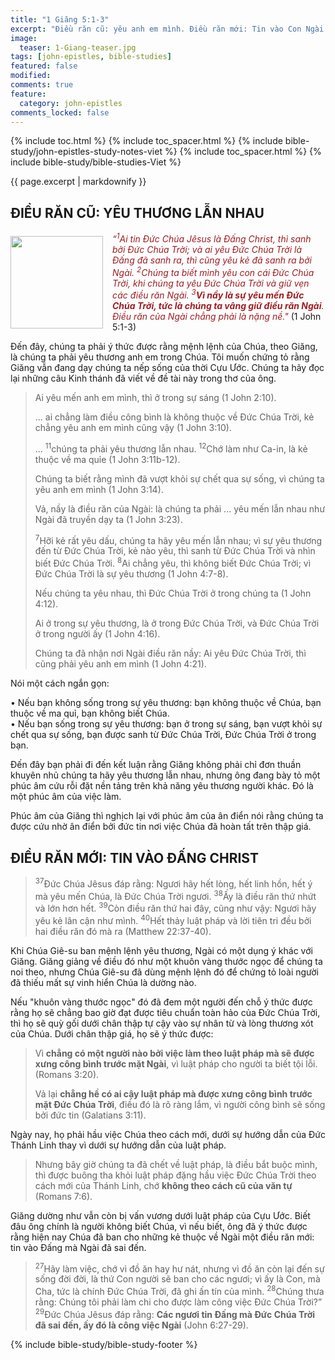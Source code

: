 ```yaml
---
title: "1 Giăng 5:1-3"
excerpt: "Điều răn cũ: yêu anh em mình. Điều răn mới: Tin vào Con Ngài."
image:
  teaser: 1-Giang-teaser.jpg
tags: [john-epistles, bible-studies]
featured: false
modified:
comments: true
feature:
  category: john-epistles
comments_locked: false
---
```


{% include toc.html %}
{% include toc_spacer.html %}
{% include bible-study/john-epistles-study-notes-viet %}
{% include toc_spacer.html %}
{% include bible-study/bible-studies-Viet %}

{{ page.excerpt | markdownify }}

## ĐIỀU RĂN CŨ: YÊU THƯƠNG LẪN NHAU

<div>
<p>
<img alt src="http://vacsf.org/assets/images/1-Giang-teaser.jpg" style="border: 0px none; margin: 7px 15px 0px 0px; max-width: 100%; height: 148px; padding: 0px; float: left;">
<i><span style="color: rgb(159, 29, 33);">
    “<sup>1</sup>Ai tin Ðức Chúa Jêsus là Ðấng Christ, thì sanh bởi Ðức Chúa Trời; và ai yêu Ðức Chúa Trời là Ðấng đã sanh ra, thì cũng yêu kẻ đã sanh ra bởi Ngài. <sup>2</sup>Chúng ta biết mình yêu con cái Ðức Chúa Trời, khi chúng ta yêu Ðức Chúa Trời và giữ vẹn các điều răn Ngài. <sup>3</sup><strong>Vì nầy là sự yêu mến Ðức Chúa Trời, tức là chúng ta vâng giữ điều răn Ngài</strong>. Ðiều răn của Ngài chẳng phải là nặng nề."</span></i> (1 John 5:1-3)
</p>
</div>

Đến đây, chúng ta phải ý thức được rằng mệnh lệnh của Chúa, theo Giăng, là chúng ta phải yêu thương anh em trong Chúa. Tôi muốn chứng tỏ rằng Giăng vẫn đang dạy chúng ta nếp sống của thời Cựu Ước. Chúng ta hãy đọc lại những câu Kinh thánh đã viết về đề tài này trong thơ của ông.

> Ai yêu mến anh em mình, thì ở trong sự sáng (1 John 2:10).
>
> ... ai chẳng làm điều công bình là không thuộc về Ðức Chúa Trời, kẻ chẳng yêu anh em mình cũng vậy (1 John 3:10).
>
> ... <sup>11</sup>chúng ta phải yêu thương lẫn nhau. <sup>12</sup>Chớ làm như Ca-in, là kẻ thuộc về ma quỉe (1 John 3:11b-12).
>
> Chúng ta biết rằng mình đã vượt khỏi sự chết qua sự sống, vì chúng ta yêu anh em mình (1 John 3:14).
>
> Vả, nầy là điều răn của Ngài: là chúng ta phải ... yêu mến lẫn nhau như Ngài đã truyền dạy ta (1 John 3:23).
>
> <sup>7</sup>Hỡi kẻ rất yêu dấu, chúng ta hãy yêu mến lẫn nhau; vì sự yêu thương đến từ Ðức Chúa Trời, kẻ nào yêu, thì sanh từ Ðức Chúa Trời và nhìn biết Ðức Chúa Trời. <sup>8</sup>Ai chẳng yêu, thì không biết Ðức Chúa Trời; vì Ðức Chúa Trời là sự yêu thương (1 John 4:7-8).
>
> Nếu chúng ta yêu nhau, thì Ðức Chúa Trời ở trong chúng ta (1 John 4:12).
>
> Ai ở trong sự yêu thương, là ở trong Ðức Chúa Trời, và Ðức Chúa Trời ở trong người ấy (1 John 4:16).
>
> Chúng ta đã nhận nơi Ngài điều răn nầy: Ai yêu Ðức Chúa Trời, thì cũng phải yêu anh em mình (1 John 4:21).

Nói một cách ngắn gọn:

&bull;&nbsp;Nếu bạn không sống trong sự yêu thương: bạn không thuộc về Chúa, bạn thuộc về ma quỉ, bạn không biết Chúa.<br />&bull;&nbsp;Nếu bạn sống trong sự yêu thương: bạn ở trong sự sáng, bạn vượt khỏi sự chết qua sự sống, bạn được sanh từ Đức Chúa Trời, Đức Chúa Trời ở trong bạn.

Đến đây bạn phải đi đến kết luận rằng Giăng không phải chỉ đơn thuần khuyên nhủ chúng ta hãy yêu thương lẫn nhau, nhưng ông đang bày tỏ một phúc âm cứu rỗi đặt nền tảng trên khả năng yêu thương người khác. Đó là một phúc âm của việc làm.

Phúc âm của Giăng thì nghịch lại với phúc âm của ân điển nói rằng chúng ta được cứu nhờ ân điển bởi đức tin nơi việc Chúa đã hoàn tất trên thập giá.

## ĐIỀU RĂN MỚI: TIN VÀO ĐẤNG CHRIST

> <sup>37</sup>Ðức Chúa Jêsus đáp rằng: Ngươi hãy hết lòng, hết linh hồn, hết ý mà yêu mến Chúa, là Ðức Chúa Trời ngươi.  <sup>38</sup>Ấy là điều răn thứ nhứt và lớn hơn hết. <sup>39</sup>Còn điều răn thứ hai đây, cũng như vậy: Ngươi hãy yêu kẻ lân cận như mình. <sup>40</sup>Hết thảy luật pháp và lời tiên tri đều bởi hai điều răn đó mà ra (Matthew 22:37-40).

Khi Chúa Giê-su ban mệnh lệnh yêu thương, Ngài có một dụng ý khác với Giăng. Giăng giảng về điều đó như một khuôn vàng thước ngọc để chúng ta noi theo, nhưng Chúa Giê-su đã dùng mệnh lệnh đó để chứng tỏ loài người đã thiếu mất sự vinh hiển Chúa là dường nào.

Nếu "khuôn vàng thước ngọc" đó đã đem một người đến chỗ ý thức được rằng họ sẽ chẳng bao giờ đạt được tiêu chuẩn toàn hảo của Đức Chúa Trời, thì họ sẽ quỳ gối dưới chân thập tự cậy vào sự nhân từ và lòng thương xót của Chúa. Dưới chân thập giá, họ sẽ ý thức được:

> Vì <strong>chẳng có một người nào bởi việc làm theo luật pháp mà sẽ được xưng công bình trước mặt Ngài</strong>, vì luật pháp cho người ta biết tội lỗi. (Romans 3:20).
>
> Vả lại <strong>chẳng hề có ai cậy luật pháp mà được xưng công bình trước mặt Ðức Chúa Trời</strong>, điều đó là rõ ràng lắm, vì người công bình sẽ sống bởi đức tin (Galatians 3:11).

Ngày nay, họ phải hầu việc Chúa theo cách mới, dưới sự hướng dẫn của Đức Thánh Linh thay vì dưới sự hướng dẫn của luật pháp.

> Nhưng bây giờ chúng ta đã chết về luật pháp, là điều bắt buộc mình, thì được buông tha khỏi luật pháp đặng hầu việc Ðức Chúa Trời theo cách mới của Thánh Linh, chớ <strong>không theo cách cũ của văn tự</strong> (Romans 7:6).

Giăng dường như vẫn còn bị vấn vương dưới luật pháp của Cựu Ước. Biết đâu ông chính là người không biết Chúa, vì nếu biết, ông đã ý thức được rằng hiện nay Chúa đã ban cho những kẻ thuộc về Ngài một điều răn mới: tin vào Đấng mà Ngài đã sai đến.

> <sup>27</sup>Hãy làm việc, chớ vì đồ ăn hay hư nát, nhưng vì đồ ăn còn lại đến sự sống đời đời, là thứ Con người sẽ ban cho các ngươi; vì ấy là Con, mà Cha, tức là chính Ðức Chúa Trời, đã ghi ấn tín của mình.  <sup>28</sup>Chúng thưa rằng: Chúng tôi phải làm chi cho được làm công việc Ðức Chúa Trời?”  <sup>29</sup>Ðức Chúa Jêsus đáp rằng: <strong>Các ngươi tin Ðấng mà Ðức Chúa Trời đã sai đến, ấy đó là công việc Ngài</strong> (John 6:27-29).

{% include bible-study/bible-study-footer %}

